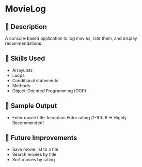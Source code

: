 # MovieLog

## 📘 Description
A console-based application to log movies, rate them, and display recommendations.

## 🧠 Skills Used
- ArrayLists
- Loops
- Conditional statements
- Methods
- Object-Oriented Programming (OOP)

## 📌 Sample Output
- Enter movie title: Inception
Enter rating (1-10): 9
→ Highly Recommended!

## 🚀 Future Improvements
- Save movie list to a file
- Search movies by title
- Sort movies by rating